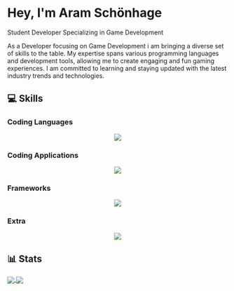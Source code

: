 # Hey, I'm Aram Schönhage

Student Developer Specializing in Game Development

As a Developer focusing on Game Development i am bringing a diverse set of skills to the table. My expertise spans various programming languages and development tools, allowing me to create engaging and fun gaming experiences. I am committed to learning and staying updated with the latest industry trends and technologies.

## 💻 Skills

### Coding Languages

<p align="center">
  <a href="https://skillicons.dev">
    <img src="https://skillicons.dev/icons?i=html,css,js,cs,cpp,java" />
  </a>
</p>

### Coding Applications

<p align="center">
  <a href="https://skillicons.dev">
    <img src="https://skillicons.dev/icons?i=git,github,gitlab,replit,unity,unreal,vscode,idea" />
  </a>
</p>

### Frameworks

<p align="center">
  <a href="https://skillicons.dev">
    <img src="https://skillicons.dev/icons?i=discordjs,mongodb,mysql,nodejs,npm,dotnet,p5js,react,gradle" />
  </a>
</p>

### Extra

<p align="center">
  <a href="https://skillicons.dev">
    <img src="https://skillicons.dev/icons?i=discord,gmail,ps,pr,au,windows" />
  </a>
</p>

## 📊 Stats

<a href="https://github.com/anuraghazra/github-readme-stats#gh-dark-mode-only" >
  <img align="center" src="https://github-readme-stats.vercel.app/api?username=MeAlam1&show_icons=true&theme=dark#gh-dark-mode-only" />
</a>
<a href="https://github.com/anuraghazra/github-readme-stats#gh-dark-mode-only">
  <img align="center" src="https://github-readme-stats.vercel.app/api/top-langs/?username=MeAlam1&layout=donut&theme=dark#gh-dark-mode-only" />
</a>

<div align="center">
  <img src="https://komarev.com/ghpvc/?username=MeAlam1&style=for-the-badge&color=orange" alt=""/>
</div>
